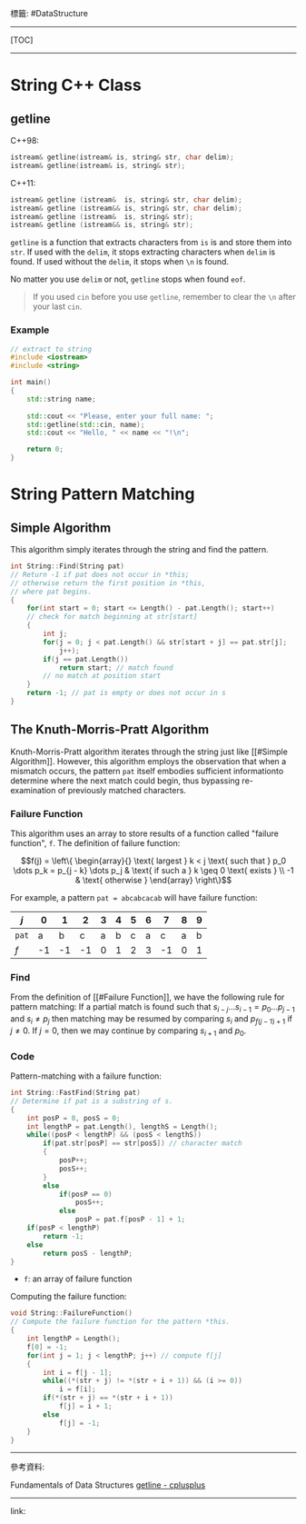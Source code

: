 標籤: #DataStructure 

---

[TOC]

---

# String C++ Class

## getline

C++98:

```cpp
istream& getline(istream& is, string& str, char delim);
istream& getline(istream& is, string& str);
```

C++11:

```cpp
istream& getline (istream&  is, string& str, char delim);
istream& getline (istream&& is, string& str, char delim);
istream& getline (istream&  is, string& str);
istream& getline (istream&& is, string& str);
```

`getline` is a function that extracts characters from `is` is and store them into `str`. If used with the `delim`, it stops extracting characters when `delim` is found. If used without the `delim`, it stops when `\n` is found.

No matter you use `delim` or not, `getline` stops when found `eof`.

> If you used `cin` before you use `getline`, remember to clear the `\n` after your last `cin`.

### Example

```cpp
// extract to string
#include <iostream>
#include <string>

int main()
{
	std::string name;
	
	std::cout << "Please, enter your full name: ";
	std::getline(std::cin, name);
	std::cout << "Hello, " << name << "!\n";

	return 0;
}
```

# String Pattern Matching

## Simple Algorithm

This algorithm simply iterates through the string and find the pattern.

```cpp
int String::Find(String pat)
// Return -1 if pat does not occur in *this;
// otherwise return the first position in *this,
// where pat begins.
{
	for(int start = 0; start <= Length() - pat.Length(); start++)
	// check for match beginning at str[start]
	{
		int j;
		for(j = 0; j < pat.Length() && str[start + j] == pat.str[j];
			j++);
		if(j == pat.Length())
			return start; // match found
		// no match at position start
	}
	return -1; // pat is empty or does not occur in s
}
```

## The Knuth-Morris-Pratt Algorithm

Knuth-Morris-Pratt algorithm iterates through the string just like [[#Simple Algorithm]]. However, this algorithm employs the observation that when a mismatch occurs, the pattern `pat` itself embodies sufficient informationto determine where the next match could begin, thus bypassing re-examination of previously matched characters.

### Failure Function

This algorithm uses an array to store results of a function called "failure function", `f`. The definition of failure function:

$$f(j) = \left\{
	\begin{array}{}
		\text{ largest } k < j \text{ such that } 
		p_0 \dots p_k = p_{j - k} \dots p_j &
		\text{ if such a } k \geq 0 \text{ exists } \\
		-1 & \text{ otherwise }
	\end{array}	
\right\}$$

For example, a pattern `pat = abcabcacab` will have failure function:

| $j$   | 0   | 1   | 2   | 3   | 4   | 5   | 6   | 7   | 8   | 9   |
| ----- | --- | --- | --- | --- | --- | --- | --- | --- | --- | --- |
| `pat` | a   | b   | c   | a   | b   | c   | a   | c   | a   | b   |
| $f$   | -1  | -1  | -1  | 0   | 1   | 2   | 3   | -1  | 0   | 1   | 

### Find

From the definition of [[#Failure Function]], we have the following rule for pattern matching: If a partial match is found such that $s_{i - j} \dots s_{i - 1} = p_0 \dots p_{j - 1}$ and $s_i \neq p_j$ then matching may be resumed by comparing $s_i$ and $p_{f(j - 1) + 1}$ if $j \neq 0$. If $j = 0$, then we may continue by comparing $s_{i + 1}$ and $p_0$.

### Code

Pattern-matching with a failure function:

```cpp
int String::FastFind(String pat)
// Determine if pat is a substring of s.
{
	int posP = 0, posS = 0;
	int lengthP = pat.Length(), lengthS = Length();
	while((posP < lengthP) && (posS < lengthS))
		if(pat.str[posP] == str[posS]) // character match
		{
			posP++;
			posS++;
		}
		else
			if(posP == 0)
				posS++;
			else
				posP = pat.f[posP - 1] + 1;
	if(posP < lengthP)
		return -1;
	else
		return posS - lengthP;
}
```

- `f`: an array of failure function

Computing the failure function:

```cpp
void String::FailureFunction()
// Compute the failure function for the pattern *this.
{
	int lengthP = Length();
	f[0] = -1;
	for(int j = 1; j < lengthP; j++) // compute f[j]
	{
		int i = f[j - 1];
		while((*(str + j) != *(str + i + 1)) && (i >= 0))
			i = f[i];
		if(*(str + j) == *(str + i + 1))
			f[j] = i + 1;
		else
			f[j] = -1;
	}
}
```

---

參考資料:

Fundamentals of Data Structures
[getline - cplusplus](https://cplusplus.com/reference/string/string/getline/?kw=getline)

---

link:

